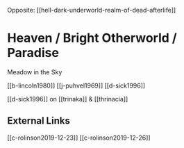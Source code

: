 Opposite: [[hell-dark-underworld-realm-of-dead-afterlife]]
# Heaven / Bright Otherworld / Paradise

Meadow in the Sky

[[b-lincoln1980]]
[[j-puhvel1969]]
[[d-sick1996]]


[[d-sick1996]] on [[trinaka]] & [[thrinacia]]

## External Links
[[c-rolinson2019-12-23]]
[[c-rolinson2019-12-26]]